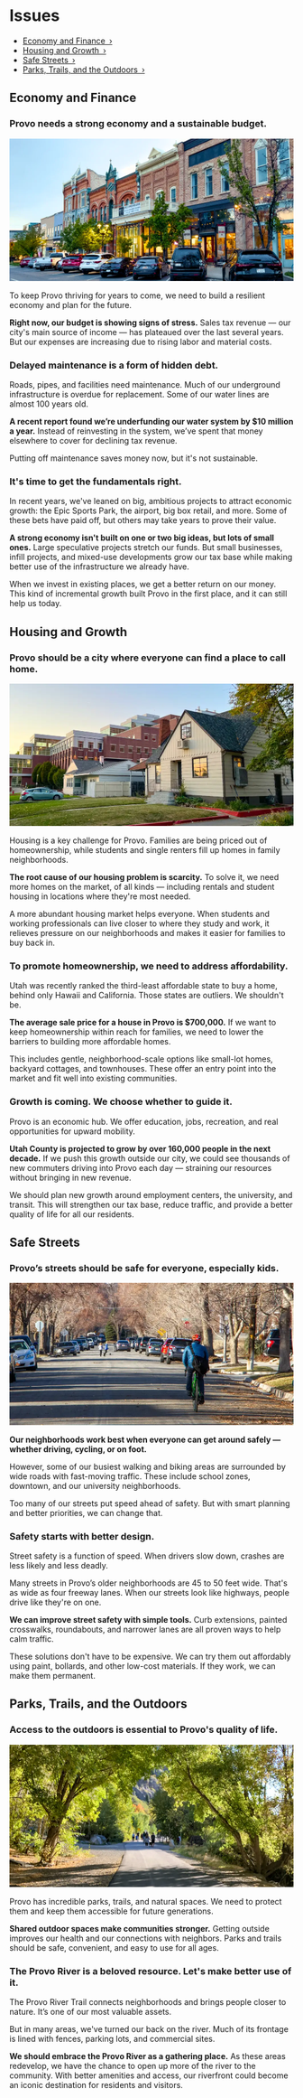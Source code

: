 # Issues

- [Economy and Finance ›](#economy-and-finance)
- [Housing and Growth ›](#housing-and-growth)
- [Safe Streets ›](#safe-streets)
- [Parks, Trails, and the Outdoors ›](#parks-trails-and-the-outdoors)


## Economy and Finance

### Provo needs a strong economy and a sustainable budget.

![](../assets/photos/downtown.webp)

To keep Provo thriving for years to come, we need to build a resilient economy and plan for the future.

**Right now, our budget is showing signs of stress.** Sales tax revenue — our city's main source of income — has plateaued over the last several years. But our expenses are increasing due to rising labor and material costs.

### Delayed maintenance is a form of hidden debt.

Roads, pipes, and facilities need maintenance. Much of our underground infrastructure is overdue for replacement. Some of our water lines are almost 100 years old.

**A recent report found we’re underfunding our water system by $10 million a year.** Instead of reinvesting in the system, we’ve spent that money elsewhere to cover for declining tax revenue.

Putting off maintenance saves money now, but it's not sustainable.

### It's time to get the fundamentals right.

In recent years, we've leaned on big, ambitious projects to attract economic growth: the Epic Sports Park, the airport, big box retail, and more. Some of these bets have paid off, but others may take years to prove their value.

**A strong economy isn't built on one or two big ideas, but lots of small ones.** Large speculative projects stretch our funds. But small businesses, infill projects, and mixed-use developments grow our tax base while making better use of the infrastructure we already have. 

When we invest in existing places, we get a better return on our money. This kind of incremental growth built Provo in the first place, and it can still help us today.


## Housing and Growth

### Provo should be a city where everyone can find a place to call home.

![](../assets/photos/house-byu.webp)

Housing is a key challenge for Provo. Families are being priced out of homeownership, while students and single renters fill up homes in family neighborhoods.

**The root cause of our housing problem is scarcity.** To solve it, we need more homes on the market, of all kinds — including rentals and student housing in locations where they're most needed.

A more abundant housing market helps everyone. When students and working professionals can live closer to where they study and work, it relieves pressure on our neighborhoods and makes it easier for families to buy back in.

### To promote homeownership, we need to address affordability.

Utah was recently ranked the third-least affordable state to buy a home, behind only Hawaii and California. Those states are outliers. We shouldn't be.

**The average sale price for a house in Provo is $700,000.** If we want to keep homeownership within reach for families, we need to lower the barriers to building more affordable homes.

This includes gentle, neighborhood-scale options like small-lot homes, backyard cottages, and townhouses. These offer an entry point into the market and fit well into existing communities.

### Growth is coming. We choose whether to guide it.

Provo is an economic hub. We offer education, jobs, recreation, and real opportunities for upward mobility.

**Utah County is projected to grow by over 160,000 people in the next decade.** If we push this growth outside our city, we could see thousands of new commuters driving into Provo each day — straining our resources without bringing in new revenue.

We should plan new growth around employment centers, the university, and transit. This will strengthen our tax base, reduce traffic, and provide a better quality of life for all our residents.


## Safe Streets

### Provo’s streets should be safe for everyone, especially kids.

![](../assets/photos/bike-street.webp)

**Our neighborhoods work best when everyone can get around safely — whether driving, cycling, or on foot.**

However, some of our busiest walking and biking areas are surrounded by wide roads with fast-moving traffic. These include school zones, downtown, and our university neighborhoods.

Too many of our streets put speed ahead of safety. But with smart planning and better priorities, we can change that.

### Safety starts with better design.

Street safety is a function of speed. When drivers slow down, crashes are less likely and less deadly.

Many streets in Provo’s older neighborhoods are 45 to 50 feet wide. That's as wide as four freeway lanes. When our streets look like highways, people drive like they're on one.

**We can improve street safety with simple tools.** Curb extensions, painted crosswalks, roundabouts, and narrower lanes are all proven ways to help calm traffic.

These solutions don't have to be expensive. We can try them out affordably using paint, bollards, and other low-cost materials. If they work, we can make them permanent.


## Parks, Trails, and the Outdoors

### Access to the outdoors is essential to Provo's quality of life.

![](../assets/photos/trail.webp)

Provo has incredible parks, trails, and natural spaces. We need to protect them and keep them accessible for future generations.

**Shared outdoor spaces make communities stronger.** Getting outside improves our health and our connections with neighbors. Parks and trails should be safe, convenient, and easy to use for all ages.

### The Provo River is a beloved resource. Let's make better use of it.

The Provo River Trail connects neighborhoods and brings people closer to nature. It’s one of our most valuable assets.

But in many areas, we've turned our back on the river. Much of its frontage is lined with fences, parking lots, and commercial sites.

**We should embrace the Provo River as a gathering place.**  As these areas redevelop, we have the chance to open up more of the river to the community. With better amenities and access, our riverfront could become an iconic destination for residents and visitors.
